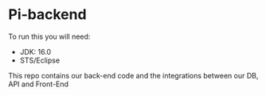 # Pi-backend

To run this you will need:

- JDK: 16.0
- STS/Eclipse

This repo contains our back-end code and the integrations between our DB, API and Front-End
